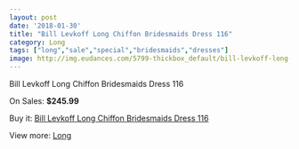 ```yaml
---
layout: post
date: '2018-01-30'
title: "Bill Levkoff Long Chiffon Bridesmaids Dress 116"
category: Long
tags: ["long","sale","special","bridesmaids","dresses"]
image: http://img.eudances.com/5799-thickbox_default/bill-levkoff-long-chiffon-bridesmaids-dress-116.jpg
---
```

Bill Levkoff Long Chiffon Bridesmaids Dress 116

On Sales: **$245.99**
<a href="https://www.eudances.com/en/long/2031-bill-levkoff-long-chiffon-bridesmaids-dress-116.html"><amp-img layout="responsive" width="600" height="600" src="//img.eudances.com/5799-thickbox_default/bill-levkoff-long-chiffon-bridesmaids-dress-116.jpg" alt="Bill Levkoff Long Chiffon Bridesmaids Dress 116 0" /></a>

Buy it: [Bill Levkoff Long Chiffon Bridesmaids Dress 116](https://www.eudances.com/en/long/2031-bill-levkoff-long-chiffon-bridesmaids-dress-116.html "Bill Levkoff Long Chiffon Bridesmaids Dress 116")

View more: [Long](https://www.eudances.com/en/21-long "Long")